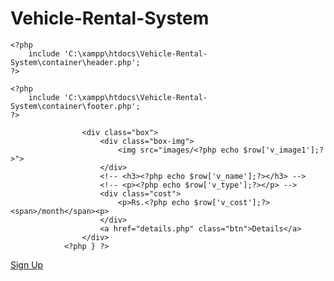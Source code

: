 # Vehicle-Rental-System







<link rel="stylesheet" href="css\style.css">


    

    <?php
        include 'C:\xampp\htdocs\Vehicle-Rental-System\container\header.php';
    ?>

    <?php
        include 'C:\xampp\htdocs\Vehicle-Rental-System\container\footer.php';
    ?>

<?php while($row) { ?>
                    <div class="box">
                        <div class="box-img">
                            <img src="images/<?php echo $row['v_image1'];?>">  
                        </div>
                        <!-- <h3><?php echo $row['v_name'];?></h3> -->
                        <!-- <p><?php echo $row['v_type'];?></p> -->
                        <div class="cost">
                            <p>Rs.<?php echo $row['v_cost'];?> <span>/month</span><p>
                        </div>
                        <a href="details.php" class="btn">Details</a>
                    </div>
                <?php } ?>



<?php echo $row['v_status'];?>





<?php echo $row['b_id'];?>


<div class="header-btn">
            <?php if(isset($_SESSION['username'])){?>
                <a href="log-out.php" class="log-out" onclick="return confirm('Are you sure to log out?')"><i class="fa-solid fa-user" ></i> <?php echo $firstName;?></a>
            <?php }else{?>
                <a href="sign-up.php" class="sign-in"><i class="fa-solid fa-user"></i> Sign Up</a>
            <?php }?>
        </div>


        